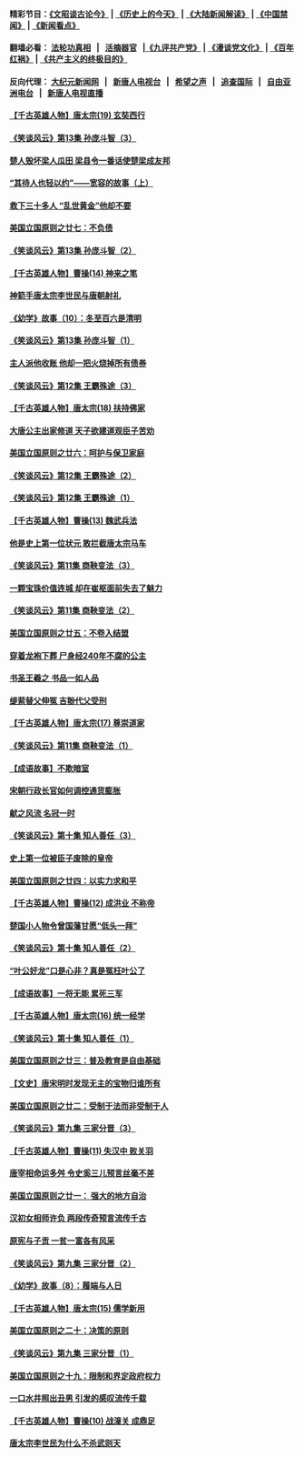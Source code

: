 #### 精彩节目：[《文昭谈古论今》](http://155.138.205.71/wenzhao) | [《历史上的今天》](http://155.138.205.71/today-in-history) | [《大陆新闻解读》](http://155.138.205.71/ntdtv-comedy) | [《中国禁闻》](http://155.138.205.71/ntdtv-news) | [《新闻看点》](http://155.138.205.71/news-insight) 

 #### 翻墙必看： [法轮功真相](http://155.138.205.71:10000/videos/truth.html) &nbsp;&nbsp;|&nbsp;&nbsp; [活摘器官](http://155.138.205.71:10000/videos/res/Organs/) &nbsp;&nbsp;|[《九评共产党》](http://155.138.205.71:10000/videos/jiuping) | [《漫谈党文化》](http://155.138.205.71:10000/videos/mtdwh) | [《百年红祸》](http://155.138.205.71:10000/videos/bnhh) | [《共产主义的终极目的》](http://155.138.205.71:10000/videos/res/zjmd) 

 #### 反向代理： [大纪元新闻网](http://155.138.205.71:10080/) &nbsp;&nbsp;|&nbsp;&nbsp; [新唐人电视台](http://155.138.205.71:8000/) &nbsp;&nbsp;|&nbsp;&nbsp; [希望之声](http://155.138.205.71:8200/) &nbsp;&nbsp;|&nbsp;&nbsp; [追查国际](http://155.138.205.71:10010/) &nbsp;&nbsp;|&nbsp;&nbsp; [自由亚洲电台](http://155.138.205.71:9800/) &nbsp;&nbsp;|&nbsp;&nbsp; [新唐人电视直播](http://155.138.205.71/) 

#### [【千古英雄人物】唐太宗(19) 玄奘西行](../pages/nsc975/n8046276.md?t=03010936) 

#### [《笑谈风云》第13集 孙庞斗智（3）](../pages/nsc975/n11070219.md?t=03010936) 

#### [楚人毁坏梁人瓜田 梁县令一番话使楚梁成友邦](../pages/nsc975/n11079326.md?t=03010936) 

#### [“其待人也轻以约”——宽容的故事（上）](../pages/nsc975/n3743407.md?t=03010936) 

#### [救下三十多人 “乱世黄金”他却不要](../pages/nsc975/n11053639.md?t=03010936) 

#### [美国立国原则之廿七：不负债](../pages/nsc975/n11060818.md?t=03010936) 

#### [《笑谈风云》第13集 孙庞斗智（2）](../pages/nsc975/n11070199.md?t=03010936) 

#### [【千古英雄人物】曹操(14) 神来之笔](../pages/nsc975/n7783346.md?t=03010936) 

#### [神箭手唐太宗李世民与唐朝射礼](../pages/nsc975/n11050034.md?t=03010936) 

#### [《幼学》故事（10）：冬至百六是清明](../pages/nsc975/n11025760.md?t=03010936) 

#### [《笑谈风云》第13集 孙庞斗智（1）](../pages/nsc975/n11070158.md?t=03010936) 

#### [主人派他收账 他却一把火烧掉所有债券](../pages/nsc975/n11070431.md?t=03010936) 

#### [《笑谈风云》第12集 王霸殊途（3）](../pages/nsc975/n11058708.md?t=03010936) 

#### [【千古英雄人物】唐太宗(18) 扶持佛家](../pages/nsc975/n8046271.md?t=03010936) 

#### [大唐公主出家修道 天子欲建道观臣子苦劝](../pages/nsc975/n11053988.md?t=03010936) 

#### [美国立国原则之廿六：呵护与保卫家庭](../pages/nsc975/n11056028.md?t=03010936) 

#### [《笑谈风云》第12集 王霸殊途（2）](../pages/nsc975/n11058661.md?t=03010936) 

#### [《笑谈风云》第12集 王霸殊途（1）](../pages/nsc975/n11058612.md?t=03010936) 

#### [【千古英雄人物】曹操(13) 魏武兵法](../pages/nsc975/n7783342.md?t=03010936) 

#### [他是史上第一位状元 敢拦截唐太宗马车](../pages/nsc975/n11064238.md?t=03010936) 

#### [《笑谈风云》第11集 商鞅变法（3）](../pages/nsc975/n11051540.md?t=03010936) 

#### [一颗宝珠价值连城 却在崔枢面前失去了魅力](../pages/nsc975/n11049666.md?t=03010936) 

#### [《笑谈风云》第11集 商鞅变法（2）](../pages/nsc975/n11051527.md?t=03010936) 

#### [美国立国原则之廿五：不卷入结盟](../pages/nsc975/n11049916.md?t=03010936) 

#### [穿着龙袍下葬 尸身经240年不腐的公主](../pages/nsc975/n11058573.md?t=03010936) 

#### [书圣王羲之 书品一如人品](../pages/nsc975/n10961724.md?t=03010936) 

#### [缇萦替父伸冤 吉翂代父受刑](../pages/nsc975/n3780463.md?t=03010936) 

#### [【千古英雄人物】唐太宗(17) 尊崇道家](../pages/nsc975/n8046261.md?t=03010936) 

#### [《笑谈风云》第11集 商鞅变法（1）](../pages/nsc975/n11051459.md?t=03010936) 

#### [【成语故事】不欺暗室](../pages/nsc975/n11056002.md?t=03010936) 

#### [宋朝行政长官如何调控通货膨胀](../pages/nsc975/n11055933.md?t=03010936) 

#### [献之风流 名冠一时](../pages/nsc975/n11011196.md?t=03010936) 

#### [《笑谈风云》第十集 知人善任（3）](../pages/nsc975/n11044990.md?t=03010936) 

#### [史上第一位被臣子废除的皇帝](../pages/nsc975/n11053637.md?t=03010936) 

#### [美国立国原则之廿四：以实力求和平](../pages/nsc975/n11046955.md?t=03010936) 

#### [【千古英雄人物】曹操(12) 成洪业 不称帝](../pages/nsc975/n7783338.md?t=03010936) 

#### [楚国小人物令曾国藩甘愿“低头一拜”](../pages/nsc975/n11013087.md?t=03010936) 

#### [《笑谈风云》第十集 知人善任（2）](../pages/nsc975/n11044937.md?t=03010936) 

#### [“叶公好龙”口是心非？真是冤枉叶公了](../pages/nsc975/n11008777.md?t=03010936) 

#### [【成语故事】一将无能 累死三军](../pages/nsc975/n11046538.md?t=03010936) 

#### [【千古英雄人物】唐太宗(16) 统一经学](../pages/nsc975/n8046259.md?t=03010936) 

#### [《笑谈风云》第十集 知人善任（1）](../pages/nsc975/n11032532.md?t=03010936) 

#### [美国立国原则之廿三：普及教育是自由基础](../pages/nsc975/n11044655.md?t=03010936) 

#### [【文史】唐宋明时发现无主的宝物归谁所有](../pages/nsc975/n11036075.md?t=03010936) 

#### [美国立国原则之廿二：受制于法而非受制于人](../pages/nsc975/n11038266.md?t=03010936) 

#### [《笑谈风云》第九集 三家分晋（3）](../pages/nsc975/n11028646.md?t=03010936) 

#### [【千古英雄人物】曹操(11) 失汉中 败关羽](../pages/nsc975/n7783328.md?t=03010936) 

#### [唐宰相命运多舛 令史奚三儿预言丝毫不差](../pages/nsc975/n334750.md?t=03010936) 

#### [美国立国原则之廿一： 强大的地方自治](../pages/nsc975/n11036069.md?t=03010936) 

#### [汉初女相师许负 两段传奇预言流传千古](../pages/nsc975/n11035453.md?t=03010936) 

#### [原宪与子贡 一贫一富各有风采](../pages/nsc975/n11013094.md?t=03010936) 

#### [《笑谈风云》第九集 三家分晋（2）](../pages/nsc975/n11028610.md?t=03010936) 

#### [《幼学》故事（8）：履端与人日](../pages/nsc975/n10990550.md?t=03010936) 

#### [【千古英雄人物】唐太宗(15) 儒学新用](../pages/nsc975/n8046225.md?t=03010936) 

#### [美国立国原则之二十：决策的原则](../pages/nsc975/n11034691.md?t=03010936) 

#### [《笑谈风云》第九集 三家分晋（1）](../pages/nsc975/n11028591.md?t=03010936) 

#### [美国立国原则之十九：限制和界定政府权力](../pages/nsc975/n11023895.md?t=03010936) 

#### [一口水井照出丑男 引发的感叹流传千载](../pages/nsc975/n11004598.md?t=03010936) 

#### [【千古英雄人物】曹操(10) 战潼关 成鼎足](../pages/nsc975/n7779963.md?t=03010936) 

#### [唐太宗李世民为什么不杀武则天](../pages/nsc975/n11034040.md?t=03010936) 

